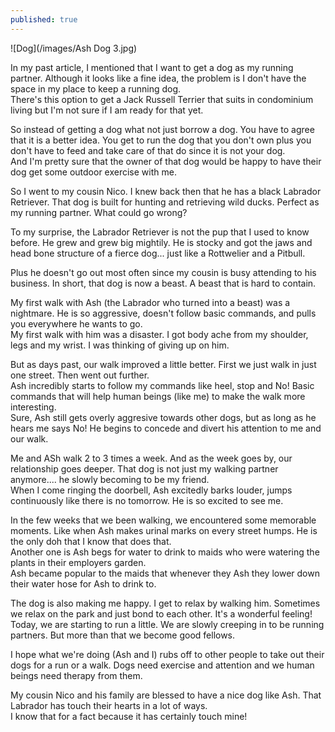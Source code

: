 ```yaml
---
published: true
---
```

![Dog](/images/Ash Dog 3.jpg)

In my past article, I mentioned that I want to get a dog as my running partner. Although it looks like a fine idea, the problem is I don't have the space in my place to keep a running dog.   
There's this option to get a Jack Russell Terrier that suits in condominium living but I'm not sure if I am ready for that yet.

So instead of getting a dog what not just borrow a dog. You have to agree that it is a better idea. You get to run the dog that you don't own plus you don't have to feed and take care of that do since it is not your dog.   
And I'm pretty sure that the owner of that dog would be happy to have their dog get some outdoor exercise with me.

So I went to my cousin Nico. I knew back then that he has a black Labrador Retriever. That dog is built for hunting and retrieving wild ducks. Perfect as my running partner. What could go wrong?

To my surprise, the Labrador Retriever is not the pup that I used to know before. He grew and grew big mightily. He is stocky and got the jaws and head bone structure of a fierce dog... just like a Rottwelier and a Pitbull.

Plus he doesn't go out most often since my cousin is busy attending to his business. In short, that dog is now a beast. A beast that is hard to contain.

My first walk with Ash (the Labrador who turned into a beast) was a nightmare. He is so aggressive, doesn't follow basic commands, and pulls you everywhere he wants to go.   
My first walk with him was a disaster. I got body ache from my shoulder, legs and my wrist. I was thinking of giving up on him.

But as days past, our walk improved a little better. First we just walk in just one street. Then went out further.   
Ash incredibly starts to follow my commands like heel, stop and No! Basic commands that will help human beings (like me) to make the walk more interesting.   
Sure, Ash still gets overly aggresive towards other dogs, but as long as he hears me says No! He begins to concede and divert his attention to me and our walk.

Me and ASh walk 2 to 3 times a week. And as the week goes by, our relationship goes deeper. That dog is not just my walking partner anymore.... he slowly becoming to be my friend.   
When I come ringing the doorbell, Ash excitedly barks louder, jumps continuously like there is no tomorrow. He is so excited to see me.   

In the few weeks that we been walking, we encountered some memorable moments. Like when Ash makes urinal marks on every street humps. He is the only doh that I know that does that.   
Another one is Ash begs for water to drink to maids who were watering the plants in their employers garden.   
Ash became popular to the maids that whenever they Ash they lower down their water hose for Ash to drink to.

The dog is also making me happy. I get to relax by walking him. Sometimes we relax on the park and just bond to each other. It's a wonderful feeling!   
Today, we are starting to run a little. We are slowly creeping in to be running partners. But more than that we become good fellows.

I hope what we're doing (Ash and I) rubs off to other people to take out their dogs for a run or a walk. Dogs need exercise and attention and we human beings need therapy from them.

My cousin Nico and his family are blessed to have a nice dog like Ash. That Labrador has touch their hearts in a lot of ways.   
I know that for a fact because it has certainly touch mine!

